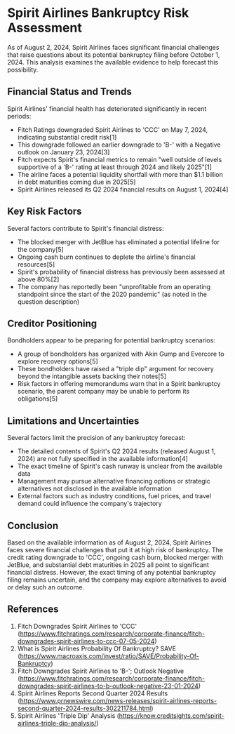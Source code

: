 # Spirit Airlines Bankruptcy Risk Assessment

As of August 2, 2024, Spirit Airlines faces significant financial challenges that raise questions about its potential bankruptcy filing before October 1, 2024. This analysis examines the available evidence to help forecast this possibility.

## Financial Status and Trends

Spirit Airlines' financial health has deteriorated significantly in recent periods:

- Fitch Ratings downgraded Spirit Airlines to 'CCC' on May 7, 2024, indicating substantial credit risk[1]
- This downgrade followed an earlier downgrade to 'B-' with a Negative outlook on January 23, 2024[3]
- Fitch expects Spirit's financial metrics to remain "well outside of levels supportive of a 'B-' rating at least through 2024 and likely 2025"[1]
- The airline faces a potential liquidity shortfall with more than $1.1 billion in debt maturities coming due in 2025[5]
- Spirit Airlines released its Q2 2024 financial results on August 1, 2024[4]

## Key Risk Factors

Several factors contribute to Spirit's financial distress:

- The blocked merger with JetBlue has eliminated a potential lifeline for the company[5]
- Ongoing cash burn continues to deplete the airline's financial resources[5]
- Spirit's probability of financial distress has previously been assessed at above 80%[2]
- The company has reportedly been "unprofitable from an operating standpoint since the start of the 2020 pandemic" (as noted in the question description)

## Creditor Positioning

Bondholders appear to be preparing for potential bankruptcy scenarios:

- A group of bondholders has organized with Akin Gump and Evercore to explore recovery options[5]
- These bondholders have raised a "triple dip" argument for recovery beyond the intangible assets backing their notes[5]
- Risk factors in offering memorandums warn that in a Spirit bankruptcy scenario, the parent company may be unable to perform its obligations[5]

## Limitations and Uncertainties

Several factors limit the precision of any bankruptcy forecast:

- The detailed contents of Spirit's Q2 2024 results (released August 1, 2024) are not fully specified in the available information[4]
- The exact timeline of Spirit's cash runway is unclear from the available data
- Management may pursue alternative financing options or strategic alternatives not disclosed in the available information
- External factors such as industry conditions, fuel prices, and travel demand could influence the company's trajectory

## Conclusion

Based on the available information as of August 2, 2024, Spirit Airlines faces severe financial challenges that put it at high risk of bankruptcy. The credit rating downgrade to 'CCC', ongoing cash burn, blocked merger with JetBlue, and substantial debt maturities in 2025 all point to significant financial distress. However, the exact timing of any potential bankruptcy filing remains uncertain, and the company may explore alternatives to avoid or delay such an outcome.

## References

1. Fitch Downgrades Spirit Airlines to 'CCC' (https://www.fitchratings.com/research/corporate-finance/fitch-downgrades-spirit-airlines-to-ccc-07-05-2024)
2. What is Spirit Airlines Probability Of Bankruptcy? SAVE (https://www.macroaxis.com/invest/ratio/SAVE/Probability-Of-Bankruptcy)
3. Fitch Downgrades Spirit Airlines to 'B-'; Outlook Negative (https://www.fitchratings.com/research/corporate-finance/fitch-downgrades-spirit-airlines-to-b-outlook-negative-23-01-2024)
4. Spirit Airlines Reports Second Quarter 2024 Results (https://www.prnewswire.com/news-releases/spirit-airlines-reports-second-quarter-2024-results-302211784.html)
5. Spirit Airlines 'Triple Dip' Analysis (https://know.creditsights.com/spirit-airlines-triple-dip-analysis/)